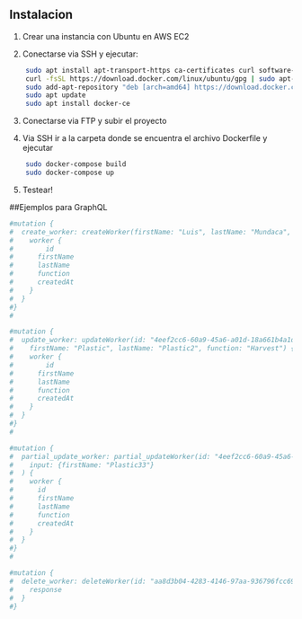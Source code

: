 ## Instalacion
1. Crear una instancia con Ubuntu en AWS EC2

2. Conectarse via SSH y ejecutar:
```bash
    sudo apt install apt-transport-https ca-certificates curl software-properties-common gnupg-agent
    curl -fsSL https://download.docker.com/linux/ubuntu/gpg | sudo apt-key add -
    sudo add-apt-repository "deb [arch=amd64] https://download.docker.com/linux/ubuntu `lsb_release -cs` test"
    sudo apt update
    sudo apt install docker-ce
```

3. Conectarse via FTP y subir el proyecto

4. Via SSH ir a la carpeta donde se encuentra el archivo Dockerfile y ejecutar
```bash
    sudo docker-compose build
    sudo docker-compose up
```

5. Testear!


##Ejemplos para GraphQL
```bash
#mutation {
#  create_worker: createWorker(firstName: "Luis", lastName: "Mundaca", function: "") {
#    worker {
# 		 id
#      firstName
#      lastName
#      function
#      createdAt
#    }
#  }
#}
#

#mutation {
#  update_worker: updateWorker(id: "4eef2cc6-60a9-45a6-a01d-18a661b4a1d8",
#    firstName: "Plastic", lastName: "Plastic2", function: "Harvest") {
#    worker {
# 		 id
#      firstName
#      lastName
#      function
#      createdAt
#    }
#  }
#}
#

#mutation {
#  partial_update_worker: partial_updateWorker(id: "4eef2cc6-60a9-45a6-a01d-18a661b4a1d8",
#    input: {firstName: "Plastic33"}
#  ) {
#    worker {
#      id
#      firstName
#      lastName
#      function
#      createdAt
#    }
#  }
#}
#

#mutation {
#  delete_worker: deleteWorker(id: "aa8d3b04-4283-4146-97aa-936796fcc692") {
#    response
#  }
#}
```